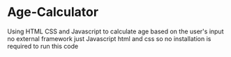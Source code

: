# Age-Calculator
Using HTML CSS and Javascript to calculate age based on the user's input
no external framework just Javascript html and css so no installation is required to run this code
